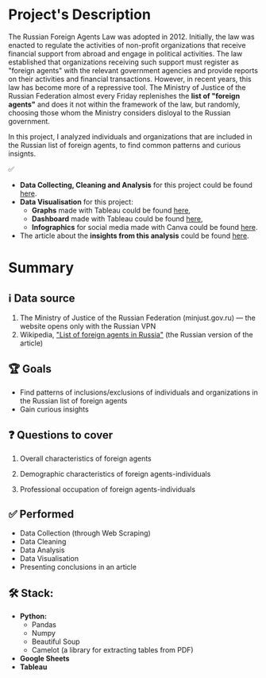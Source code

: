 # Project's Description
The Russian Foreign Agents Law was adopted in 2012. Initially, the law was enacted to regulate the activities of non-profit organizations that receive financial support from abroad and engage in political activities. The law established that organizations receiving such support must register as "foreign agents" with the relevant government agencies and provide reports on their activities and financial transactions. However, in recent years, this law has become more of a repressive tool. The Ministry of Justice of the Russian Federation almost every Friday replenishes the **list of "foreign agents"** and does it not within the framework of the law, but randomly, choosing those whom the Ministry considers disloyal to the Russian government.

In this project, I analyzed individuals and organizations that are included in the Russian list of foreign agents, to find common patterns and curious insignts.


✅ 
* **Data Collecting, Cleaning and Analysis** for this project could be found [here](https://github.com/lalonzadentro/Data-Analyst-Portfolio/blob/main/Projects/Russian%20Registry%20of%20Foreign%20Agents/Russian%20Registry%20of%20Foreign%20Agents.ipynb).
* **Data Visualisation** for this project:
  *  **Graphs** made with Tableau could be found [here](https://github.com/lalonzadentro/Data-Analyst-Portfolio/blob/main/Projects/Russian%20Registry%20of%20Foreign%20Agents/Visualizations%20for%20Russian%20Registry%20of%20Foreign%20Agents'%20analysis.pdf),
  *  **Dashboard** made with Tableau could be found [here](https://github.com/lalonzadentro/Data-Analyst-Portfolio/blob/main/Projects/Russian%20Registry%20of%20Foreign%20Agents/Dashboard%20%E2%80%93%20Russian%20Foreign%20Agents.jpeg),
  *  **Infographics** for social media made with Canva could be found [here](https://github.com/lalonzadentro/Data-Analyst-Portfolio/blob/main/Projects/Russian%20Registry%20of%20Foreign%20Agents/Visiualizations%20for%20social%20media%20%E2%80%93%20Registry%20of%20foreign%20agents.pdf).
* The article about the **insights from this analysis** could be found [here](https://github.com/lalonzadentro/Data-Analyst-Portfolio/blob/main/Projects/Russian%20Registry%20of%20Foreign%20Agents/The%20Anatomy%20of%20a%20Russian%20foreign%20agent%20_%20by%20Anastasia%20Alekseeva%20_%20May%2C%202023%20_%20Medium.pdf).

# Summary

## ℹ️ Data source
1. The Ministry of Justice of the Russian Federation (minjust.gov.ru) — the website opens only with the Russian VPN
2. Wikipedia, ["List of foreign agents in Russia"](https://ru.wikipedia.org/wiki/%D0%A1%D0%BF%D0%B8%D1%81%D0%BE%D0%BA_%D0%B8%D0%BD%D0%BE%D1%81%D1%82%D1%80%D0%B0%D0%BD%D0%BD%D1%8B%D1%85_%D0%B0%D0%B3%D0%B5%D0%BD%D1%82%D0%BE%D0%B2_(%D0%A0%D0%BE%D1%81%D1%81%D0%B8%D1%8F)) (the Russian version of the article)

## 🏆 Goals
* Find patterns of inclusions/exclusions of individuals and organizations in the Russian list of foreign agents
* Gain curious insights

## ❓ Questions to cover
1. Overall characteristics of foreign agents

2. Demographic characteristics of foreign agents-individuals

3. Professional occupation of foreign agents-individuals

## ✅ Performed
* Data Collection (through Web Scraping)
* Data Cleaning
* Data Analysis
* Data Visualisation
* Presenting conclusions in an article

## 🛠 Stack:

* **Python:**
  * Pandas
  * Numpy
  * Beautiful Soup
  * Camelot (a library for extracting tables from PDF)
* **Google Sheets**
* **Tableau**
